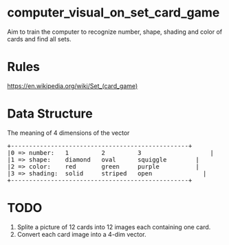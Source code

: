 # computer_visual_on_set_card_game
Aim to train the computer to recognize number, shape, shading and color of cards and find all sets.

# Rules
https://en.wikipedia.org/wiki/Set_(card_game)

# Data Structure
The meaning of 4 dimensions of the vector 
<pre>
+-------------------------------------------------+ 
|0 => number:   1         2         3		 	        | 
|1 => shape:    diamond   oval      squiggle	    | 
|2 => color:    red       green     purple	 	    | 
|3 => shading:  solid     striped   open 	 	      | 
+-------------------------------------------------+ 
</pre>

# TODO
1) Splite a picture of 12 cards into 12 images each containing one card.
2) Convert each card image into a 4-dim vector.
